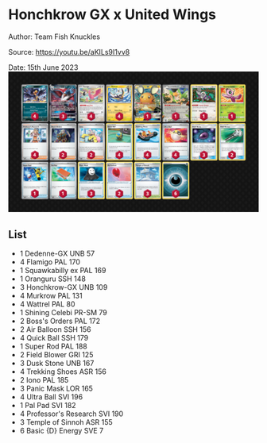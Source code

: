 # Honchkrow GX x United Wings

Author: Team Fish Knuckles

Source: <https://youtu.be/aKILs9I1vv8>

Date: 15th June 2023
![decklist](../../images/PAL/Honchkrow%20GX%20x%20United%20Wings/1-%20Honchkrow%20GX%20x%20United%20Wings.png)

## List

* 1 Dedenne-GX UNB 57
* 4 Flamigo PAL 170
* 1 Squawkabilly ex PAL 169
* 1 Oranguru SSH 148
* 3 Honchkrow-GX UNB 109
* 4 Murkrow PAL 131
* 4 Wattrel PAL 80
* 1 Shining Celebi PR-SM 79
* 2 Boss's Orders PAL 172
* 2 Air Balloon SSH 156
* 4 Quick Ball SSH 179
* 1 Super Rod PAL 188
* 2 Field Blower GRI 125
* 3 Dusk Stone UNB 167
* 4 Trekking Shoes ASR 156
* 2 Iono PAL 185
* 3 Panic Mask LOR 165
* 4 Ultra Ball SVI 196
* 1 Pal Pad SVI 182
* 4 Professor's Research SVI 190
* 3 Temple of Sinnoh ASR 155
* 6 Basic {D} Energy SVE 7
